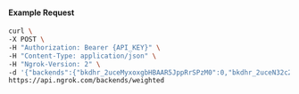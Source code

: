 <!-- Code generated for API Clients. DO NOT EDIT. -->

#### Example Request

```bash
curl \
-X POST \
-H "Authorization: Bearer {API_KEY}" \
-H "Content-Type: application/json" \
-H "Ngrok-Version: 2" \
-d '{"backends":{"bkdhr_2uceMyxoxgbHBAAR5JppRrSPzM0":0,"bkdhr_2uceN32c2R5AfUM2eSqht09JTn1":1},"description":"acme weighted","metadata":"{\"environment\": \"staging\"}"}' \
https://api.ngrok.com/backends/weighted
```
